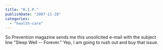 ```yaml
---
title: "R.I.P."
publishDate: "2007-11-28"
categories: 
  - "health-care"
---
```


So Prevention magazine sends me this unsolicited e-mail with the subject line "Sleep Well -- Forever." Yep, I am going to rush out and buy that issue.
